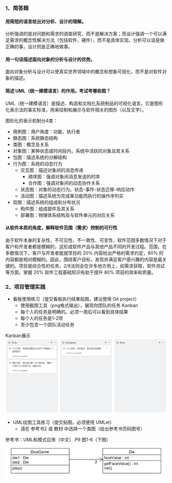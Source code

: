### 1、简答题

#### 用简短的语言给出对分析、设计的理解。  
分析强调的是对问题和需求的调查研究，而不是解决方案；而设计强调一个可以满足需求的概念性解决方法（包括软件、硬件），而不是具体实现。分析可以说是做正确的事，设计则是正确地做事。  

#### 用一句话描述面向对象的分析与设计的优势。  
面向对象分析与设计可以使真实世界领域中的概念和想象可视化，而不是对软件对象的描述。

#### 简述 UML（统一建模语言）的作用。考试考哪些图？  
UML（统一建模语言）是描述、构造和文档化系统制品的可视化语言。它是图形化表示法的事实标准，用来绘制和展示与软件相关的图形（以及文字）。  

图形化的表示机制分4类：
 
- 用例图：用户角度：功能、执行者
- 静态图：系统静态结构
 - 类图：概念及关系
 - 对象图：某种状态或时间段内，系统中活跃的对象及其关系
 - 包图：描述系统的分解结构
- 行为图：系统的动态行为
    - 交互图：描述对象间的消息传递
        - 顺序图：强调对象间消息发送的时序
        - 合作图：强调对象间的动态协作关系
    - 状态图：对象的动态行为。状态-事件-状态迁移-响应动作
    - 活动图：描述系统为完成某功能而执行的操作序列实
- 现图：描述系统的组成和分布状况
    - 构件图：组成部件及其关系
    - 部署图：物理体系结构及与软件单元的对应关系

#### 从软件本质的角度，解释软件范围（需求）控制的可行性
由于软件本身的复杂性、不可见性、不一致性、可变性，软件范围多数情况下对于客户和开发者都是模糊的，这形成软件产品与其他产品不同的开发过程。范围，在多数情况下，客户与开发者能就项目的 20% 内容给出严格的需求约定，80% 的内容都是相对模糊的。因此，围绕客户目标，发现并满足客户感兴趣的内容是最关键的。项目是综合性的任务，2/8法则会在许多地方用上，如需求获取，软件测试等方面。掌握 20% 软件工程基础知识有助于提升 80% 项目的效率和质量。

### 2、项目管理实践

- 看板使用练习（提交看板执行结果贴图，建议使用 Git project）
  - 使用截图工具（png格式输出），展现你团队的任务 Kanban
  - 每个人的任务是明确的。必须一周后可以看到具体结果
  - 每个人的任务是1-2项
  - 至少包含一个团队活动任务

Kanban展示  
![Kanban](img/kanban.png)

- UML绘图工具练习（提交贴图，必须使用 UMLet）
  - 请在 参考书2 或 教材 中选择一个类图（给出参考书页码图号）  

参考书：UML和模式应用（中文） P9 图1-6（下图）  
![Kanban](img/uml.png)
